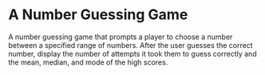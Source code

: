 # A Number Guessing Game
 A number guessing game that prompts a player to choose a number between a specified range of numbers. After the user guesses the correct number, display the number of attempts it took them to guess correctly and the mean, median, and mode of the high scores.
